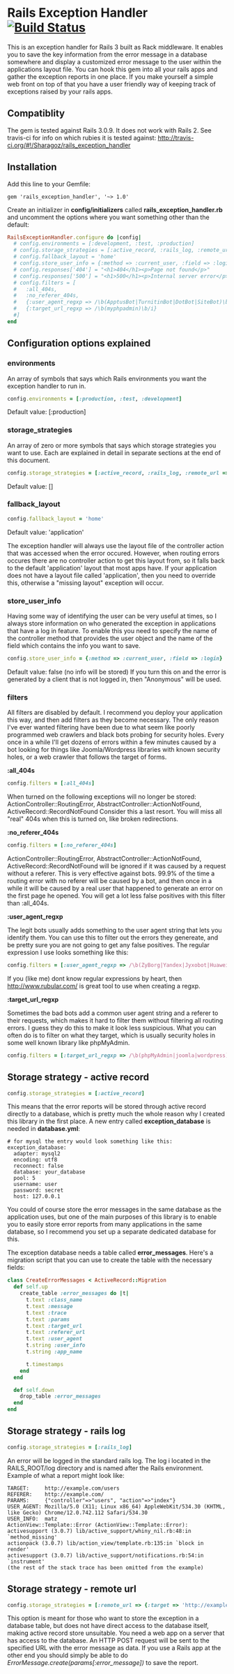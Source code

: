 # Rails Exception Handler [![Build Status](http://travis-ci.org/Sharagoz/rails_execption_handler.png)](http://travis-ci.org/#!/Sharagoz/rails_exception_handler)

This is an exception handler for Rails 3 built as Rack middleware. It enables you to save the key information from the error message in a database somewhere and display a customized error message to the user within the applications layout file. You can hook this gem into all your rails apps and gather the exception reports in one place. If you make yourself a simple web front on top of that you have a user friendly way of keeping track of exceptions raised by your rails apps.

## Compatiblity

The gem is tested against Rails 3.0.9. It does not work with Rails 2.
See travis-ci for info on which rubies it is tested against:
http://travis-ci.org/#!/Sharagoz/rails_exception_handler

## Installation
Add this line to your Gemfile:

```
gem 'rails_exception_handler', '~> 1.0'
```

Create an initializer in **config/initializers** called **rails_exception_handler.rb** and uncomment the options where you want something other than the default:

```ruby
RailsExceptionHandler.configure do |config|
  # config.environments = [:development, :test, :production]                # Defaults to [:production]
  # config.storage_strategies = [:active_record, :rails_log, :remote_url => {:target => 'http://example.com'}] # Defaults to []
  # config.fallback_layout = 'home'                                         # Defaults to 'application'
  # config.store_user_info = {:method => :current_user, :field => :login}   # Defaults to false
  # config.responses['404'] = "<h1>404</h1><p>Page not found</p>"
  # config.responses['500'] = "<h1>500</h1><p>Internal server error</p>"
  # config.filters = [                                                      # No filters are  enabled by default
  #   :all_404s,
  #   :no_referer_404s,
  #   {:user_agent_regxp => /\b(ApptusBot|TurnitinBot|DotBot|SiteBot)\b/i},
  #   {:target_url_regxp => /\b(myphpadmin)\b/i}
  #]
end
```

## Configuration options explained

### environments
An array of symbols that says which Rails environments you want the exception handler to run in.

```ruby
config.environments = [:production, :test, :development]
```

Default value: [:production]

### storage_strategies
An array of zero or more symbols that says which storage strategies you want to use. Each are explained in detail in separate sections at the end of this document.

```ruby
config.storage_strategies = [:active_record, :rails_log, :remote_url => {:target => 'http://example.com'}]
```

Default value: []


### fallback_layout

```ruby
config.fallback_layout = 'home'
```

Default value: 'application'

The exception handler will always use the layout file of the controller action that was accessed when the error occured. However, when routing errors occures there are no controller action to get this layout from, so it falls back to the default 'application' layout that most apps have. If your application does not have a layout file called 'application', then you need to override this, otherwise a "missing layout" exception will occur.

### store_user_info

Having some way of identifying the user can be very useful at times, so I always store information on who generated the exception in applications that have a log in feature.
To enable this you need to specify the name of the controller method that provides the user object and the name of the field which contains the info you want to save.

```ruby
config.store_user_info = {:method => :current_user, :field => :login}
```

Default value: false (no info will be stored)
If you turn this on and the error is generated by a client that is not logged in, then "Anonymous" will be used.

### filters

All filters are disabled by default. I recommend you deploy your application this way, and then add filters as they become necessary.
The only reason I've ever wanted filtering have been due to what seem like poorly programmed web crawlers and black bots probing for security holes.
Every once in a while I'll get dozens of errors within a few minutes caused by a bot looking for things like Joomla/Wordpress libraries with known security holes, or a web crawler that follows the target of forms.

**:all_404s**

```ruby
config.filters = [:all_404s]
```

When turned on the following exceptions will no longer be stored: ActionController::RoutingError, AbstractController::ActionNotFound, ActiveRecord::RecordNotFound
Consider this a last resort. You will miss all "real" 404s when this is turned on, like broken redirections.

**:no_referer_404s**

```ruby
config.filters = [:no_referer_404s]
```

ActionController::RoutingError, AbstractController::ActionNotFound, ActiveRecord::RecordNotFound will be ignored if it was caused by a request without a referer.
This is very effective against bots. 99.9% of the time a routing error with no referer will be caused by a bot, and then once in a while it will be caused by a real user that happened to generate an error on the first page he opened. You will get a lot less false positives with this filter than :all_404s.

**:user_agent_regxp**

The legit bots usually adds something to the user agent string that lets you identify them. You can use this to filter out the errors they genereate, and be pretty sure you are not going to get any false positives.
The regular expression I use looks something like this:

```ruby
config.filters = [:user_agent_regxp => /\b(ZyBorg|Yandex|Jyxobot|Huaweisymantecspider|ApptusBot|TurnitinBot|DotBot)\b/i]
```

If you (like me) dont know regular expressions by heart, then http://www.rubular.com/ is great tool to use when creating a regxp.

**:target_url_regxp**

Sometimes the bad bots add a common user agent string and a referer to their requests, which makes it hard to filter them without filtering all routing errors. I guess they do this to make it look less suspicious.
What you can often do is to filter on what they target, which is usually security holes in some well known library like phpMyAdmin.

```ruby
config.filters = [:target_url_regxp => /\b(phpMyAdmin|joomla|wordpress)\b/i]
```

## Storage strategy - active record
```ruby
config.storage_strategies = [:active_record]
```
This means that the error reports will be stored through active record directly to a database, which is pretty much the whole reason why I created this library in the first place. A new entry called **exception_database** is needed in **database.yml**:

```
# for mysql the entry would look something like this:
exception_database:
  adapter: mysql2
  encoding: utf8
  reconnect: false
  database: your_database
  pool: 5
  username: user
  password: secret
  host: 127.0.0.1
```

You could of course store the error messages in the same database as the application uses, but one of the main purposes of this library is to enable you to easily store error reports from many applications in the same database, so I recommend you set up a separate dedicated database for this.

The exception database needs a table called **error_messages**. Here's a migration script that you can use to create the table with the necessary fields:

```ruby
class CreateErrorMessages < ActiveRecord::Migration
  def self.up
    create_table :error_messages do |t|
      t.text :class_name
      t.text :message
      t.text :trace
      t.text :params
      t.text :target_url
      t.text :referer_url
      t.text :user_agent
      t.string :user_info
      t.string :app_name

      t.timestamps
    end
  end

  def self.down
    drop_table :error_messages
  end
end
```

## Storage strategy - rails log

```ruby
config.storage_strategies = [:rails_log]
```

An error will be logged in the standard rails log. The log i located in the RAILS_ROOT/log directory and is named after the Rails environment.
Example of what a report might look like:

```
TARGET:     http://example.com/users
REFERER:    http://example.com/
PARAMS:     {"controller"=>"users", "action"=>"index"}
USER_AGENT: Mozilla/5.0 (X11; Linux x86_64) AppleWebKit/534.30 (KHTML, like Gecko) Chrome/12.0.742.112 Safari/534.30
USER_INFO:  matz
ActionView::Template::Error (ActionView::Template::Error):
activesupport (3.0.7) lib/active_support/whiny_nil.rb:48:in `method_missing'
actionpack (3.0.7) lib/action_view/template.rb:135:in `block in render'
activesupport (3.0.7) lib/active_support/notifications.rb:54:in `instrument'
(the rest of the stack trace has been omitted from the example)
```

## Storage strategy - remote url
```ruby
config.storage_strategies = [:remote_url => {:target => 'http://example.com/error_messages'}]
```
This option is meant for those who want to store the exception in a database table, but does not have direct access to the database itself, making active record store unsuitable. You need a web app on a server that has access to the database. An HTTP POST request will be sent to the specified URL with the error message as data.
If you use a Rails app at the other end you should simply be able to do _ErrorMessage.create(params[:error_message])_ to save the report.

